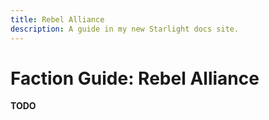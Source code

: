 ```yaml
---
title: Rebel Alliance
description: A guide in my new Starlight docs site.
---
```


# Faction Guide: Rebel Alliance

**TODO**